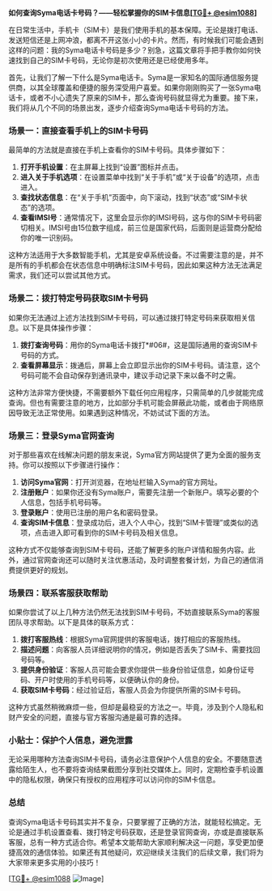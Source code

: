 **如何查询Syma电话卡号码？——轻松掌握你的SIM卡信息[[TG💪+ @esim1088](https://t.me/s/esim1088)]**

在日常生活中，手机卡（SIM卡）是我们使用手机的基本保障。无论是拨打电话、发送短信还是上网冲浪，都离不开这张小小的卡片。然而，有时候我们可能会遇到这样的问题：我的Syma电话卡号码是多少？别急，这篇文章将手把手教你如何快速找到自己的SIM卡号码，无论你是初次使用还是已经使用多年。

首先，让我们了解一下什么是Syma电话卡。Syma是一家知名的国际通信服务提供商，以其全球覆盖和便捷的服务深受用户喜爱。如果你刚刚购买了一张Syma电话卡，或者不小心遗失了原来的SIM卡，那么查询号码就显得尤为重要。接下来，我们将从几个不同的场景出发，逐步介绍查询Syma电话卡号码的方法。

### 场景一：直接查看手机上的SIM卡号码

最简单的方法就是直接在手机上查看你的SIM卡号码。具体步骤如下：

1. **打开手机设置**：在主屏幕上找到“设置”图标并点击。
2. **进入关于手机选项**：在设置菜单中找到“关于手机”或“关于设备”的选项，点击进入。
3. **查找状态信息**：在“关于手机”页面中，向下滚动，找到“状态”或“SIM卡状态”的选项。
4. **查看IMSI号**：通常情况下，这里会显示你的IMSI号码，这与你的SIM卡号码密切相关。IMSI号由15位数字组成，前三位是国家代码，后面则是运营商分配给你的唯一识别码。

这种方法适用于大多数智能手机，尤其是安卓系统设备。不过需要注意的是，并不是所有的手机都会在状态信息中明确标注SIM卡号码，因此如果这种方法无法满足需求，我们还可以尝试其他方式。

### 场景二：拨打特定号码获取SIM卡号码

如果你无法通过上述方法找到SIM卡号码，可以通过拨打特定号码来获取相关信息。以下是具体操作步骤：

1. **拨打查询号码**：用你的Syma电话卡拨打*#06#，这是国际通用的查询SIM卡号码的方式。
2. **查看屏幕显示**：拨通后，屏幕上会立即显示出你的SIM卡号码。请注意，这个号码可能不会自动保存到通讯录中，建议手动记录下来以备不时之需。

这种方法非常方便快捷，不需要额外下载任何应用程序，只需简单的几步就能完成查询。但也有需要注意的地方，比如部分手机可能会屏蔽此功能，或者由于网络原因导致无法正常使用。如果遇到这种情况，不妨试试下面的方法。

### 场景三：登录Syma官网查询

对于那些喜欢在线解决问题的朋友来说，Syma官方网站提供了更为全面的服务支持。你可以按照以下步骤进行操作：

1. **访问Syma官网**：打开浏览器，在地址栏输入Syma的官方网址。
2. **注册账户**：如果你还没有Syma账户，需要先注册一个新账户。填写必要的个人信息，包括手机号码等。
3. **登录账户**：使用已注册的用户名和密码登录。
4. **查询SIM卡信息**：登录成功后，进入个人中心，找到“SIM卡管理”或类似的选项，点击进入即可看到你的SIM卡号码及相关信息。

这种方式不仅能够查询到SIM卡号码，还能了解更多的账户详情和服务内容。此外，通过官网查询还可以随时关注优惠活动，及时调整套餐计划，为自己的通信消费提供更好的规划。

### 场景四：联系客服获取帮助

如果你尝试了以上几种方法仍然无法找到SIM卡号码，不妨直接联系Syma的客服团队寻求帮助。以下是具体的联系方式：

1. **拨打客服热线**：根据Syma官网提供的客服电话，拨打相应的客服热线。
2. **描述问题**：向客服人员详细说明你的情况，例如是否丢失了SIM卡、需要找回号码等。
3. **提供身份验证**：客服人员可能会要求你提供一些身份验证信息，如身份证号码、开户时使用的手机号码等，以便确认你的身份。
4. **获取SIM卡号码**：经过验证后，客服人员会为你提供所需的SIM卡号码。

这种方式虽然稍微麻烦一些，但却是最稳妥的方法之一。毕竟，涉及到个人隐私和财产安全的问题，直接与官方客服沟通是最可靠的选择。

### 小贴士：保护个人信息，避免泄露

无论采用哪种方法查询SIM卡号码，请务必注意保护个人信息的安全。不要随意透露给陌生人，也不要将查询结果截图分享到社交媒体上。同时，定期检查手机设置中的隐私权限，确保只有授权的应用程序可以访问你的SIM卡信息。

### 总结

查询Syma电话卡号码其实并不复杂，只要掌握了正确的方法，就能轻松搞定。无论是通过手机设置查看、拨打特定号码获取，还是登录官网查询，亦或是直接联系客服，总有一种方式适合你。希望本文能帮助大家顺利解决这一问题，享受更加便捷高效的通信体验。如果还有其他疑问，欢迎继续关注我们的后续文章，我们将为大家带来更多实用的小技巧！

[[TG💪+ @esim1088](https://t.me/s/esim1088) ![Image](https://i.postimg.cc/4NQfJmqS/Snipaste-2025-05-13-00-14-12.png)]